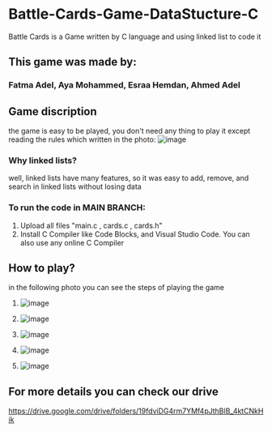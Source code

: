 # Battle-Cards-Game-DataStucture-C
Battle Cards is a Game written by C language and using linked list to code it

## This game was made by:
### Fatma Adel, Aya Mohammed, Esraa Hemdan, Ahmed Adel

## Game discription 
the game is easy to be played, you don't need any thing to play it except reading the rules which written in the photo:
![image](https://user-images.githubusercontent.com/68230239/166138392-3bec79de-24e7-42af-a239-f39121426c0b.png)

### Why linked lists?
well, linked lists have many features, so it was easy to add, remove, and search in linked lists without losing data

### To run the code in MAIN BRANCH:
1) Upload all files "main.c , cards.c , cards.h"
2) Install C Compiler like Code Blocks, and Visual Studio Code. You can also use any online C Compiler


## How to play?
in the following photo you can see the steps of playing the game 

1) ![image](https://user-images.githubusercontent.com/68230239/166137525-ec445c5d-2067-4512-aff0-16c42ce89b8b.png)

2) ![image](https://user-images.githubusercontent.com/68230239/166137759-ee7ceffc-330f-4d84-bf34-d97749bbf5c4.png)

3) ![image](https://user-images.githubusercontent.com/68230239/166137775-dfc2b4a6-ca2f-4f16-970b-cd47746be067.png)

4) ![image](https://user-images.githubusercontent.com/68230239/166137809-aaee1754-c3bf-4d36-87fc-bd07eec9f42a.png)

5) ![image](https://user-images.githubusercontent.com/68230239/166137830-e9dc3094-3b05-4000-bb30-d27e6a5cdc97.png)

## For more details you can check our drive
https://drive.google.com/drive/folders/19fdviDG4rm7YMf4pJthBlB_4ktCNkHik
